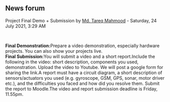 <h2>News forum</h2><a href="https://moodle.cse.buet.ac.bd/user/view.php?id=1767&course=570"></a>
Project Final Demo + Submission
by <a href="https://moodle.cse.buet.ac.bd/user/view.php?id=1767&course=570">Md. Tareq Mahmood</a> - Saturday, 24 July 2021, 3:29 AM


 

<b>Final Demonstration:</b>Prepare a video demonstration, especially hardware projects. You can also show your projects live.<br /><b>Final Submission:</b>You will submit a video and a short report.Include the following in the video: short description, components you used, demonstration. Upload the video to Youtube. We will post a google form for sharing the link.A report must have a circuit diagram, a short description of sensors/actuators you used (e.g. gyroscope, GSM, GPS, sonar, motor driver etc.), and the difficulties you faced and how did you resolve them. Submit the report to Moodle.The video and report submission deadline is Friday, 11.55pm.






